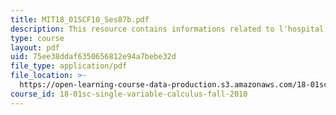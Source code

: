 ```yaml
---
title: MIT18_01SCF10_Ses87b.pdf
description: This resource contains informations related to l'hospital's rule.
type: course
layout: pdf
uid: 75ee38ddaf6350656812e94a7bebe32d
file_type: application/pdf
file_location: >-
  https://open-learning-course-data-production.s3.amazonaws.com/18-01sc-single-variable-calculus-fall-2010/75ee38ddaf6350656812e94a7bebe32d_MIT18_01SCF10_Ses87b.pdf
course_id: 18-01sc-single-variable-calculus-fall-2010
---
```

